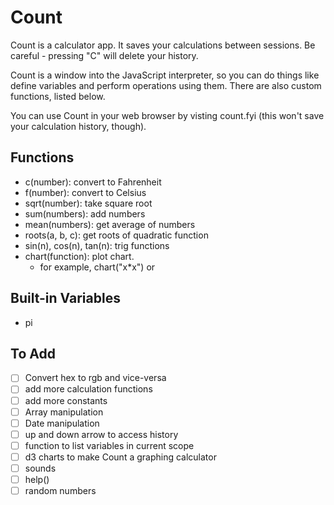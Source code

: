 # Count

Count is a calculator app. It saves your calculations between sessions. Be careful - pressing "C" will delete your history. 

Count is a window into the JavaScript interpreter, so you can do things like define variables and perform operations using them. There are also custom functions, listed below. 

You can use Count in your web browser by visting count.fyi (this won't save your calculation history, though). 

## Functions

* c(number): convert to Fahrenheit
* f(number): convert to Celsius
* sqrt(number): take square root
* sum(numbers): add numbers
* mean(numbers): get average of numbers
* roots(a, b, c): get roots of quadratic function
* sin(n), cos(n), tan(n): trig functions
* chart(function): plot chart. 
  * for example, chart("x*x") or 


## Built-in Variables
* pi

## To Add
- [ ] Convert hex to rgb and vice-versa
- [ ] add more calculation functions
- [ ] add more constants
- [ ] Array manipulation
- [ ] Date manipulation
- [ ] up and down arrow to access history
- [ ] function to list variables in current scope
- [ ] d3 charts to make Count a graphing calculator
- [ ] sounds
- [ ] help()
- [ ] random numbers